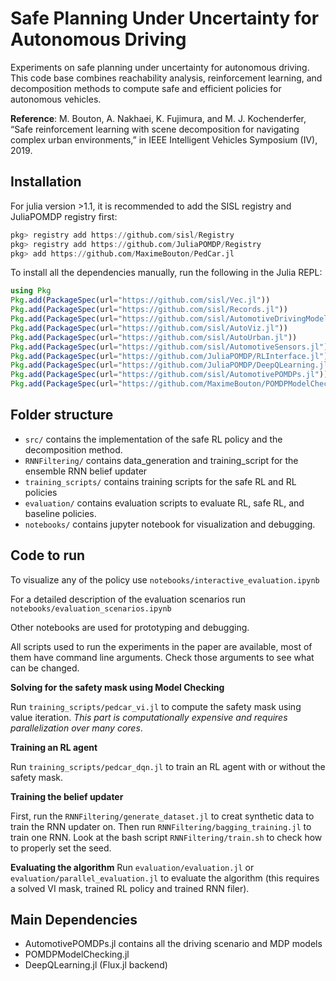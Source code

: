 # Safe Planning Under Uncertainty for Autonomous Driving

Experiments on safe planning under uncertainty for autonomous driving. 
This code base combines reachability analysis, reinforcement learning, and decomposition methods to compute safe and efficient policies for autonomous vehicles.

**Reference**: M. Bouton, A. Nakhaei, K. Fujimura, and M. J. Kochenderfer, “Safe reinforcement learning with scene decomposition for navigating complex urban environments,” in IEEE Intelligent Vehicles Symposium (IV), 2019. 

## Installation

For julia version >1.1, it is recommended to add the SISL registry and JuliaPOMDP registry first:
```julia
pkg> registry add https://github.com/sisl/Registry
pkg> registry add https://github.com/JuliaPOMDP/Registry
pkg> add https://github.com/MaximeBouton/PedCar.jl
```

To install all the dependencies manually, run the following in the Julia REPL:

```julia 
using Pkg
Pkg.add(PackageSpec(url="https://github.com/sisl/Vec.jl"))
Pkg.add(PackageSpec(url="https://github.com/sisl/Records.jl"))
Pkg.add(PackageSpec(url="https://github.com/sisl/AutomotiveDrivingModels.jl"))
Pkg.add(PackageSpec(url="https://github.com/sisl/AutoViz.jl"))
Pkg.add(PackageSpec(url="https://github.com/sisl/AutoUrban.jl"))
Pkg.add(PackageSpec(url="https://github.com/sisl/AutomotiveSensors.jl"))
Pkg.add(PackageSpec(url="https://github.com/JuliaPOMDP/RLInterface.jl"))
Pkg.add(PackageSpec(url="https://github.com/JuliaPOMDP/DeepQLearning.jl"))
Pkg.add(PackageSpec(url="https://github.com/sisl/AutomotivePOMDPs.jl"))
Pkg.add(PackageSpec(url="https://github.com/MaximeBouton/POMDPModelChecking.jl"))
``` 

## Folder structure

- `src/` contains the implementation of the safe RL policy and the decomposition method.
- `RNNFiltering/` contains data_generation and training_script for the ensemble RNN belief updater
- `training_scripts/` contains training scripts for the safe RL and RL policies
- `evaluation/` contains evaluation scripts to evaluate RL, safe RL, and baseline policies.
- `notebooks/` contains jupyter notebook for visualization and debugging. 


## Code to run

To visualize any of the policy use `notebooks/interactive_evaluation.ipynb`

For a detailed description of the evaluation scenarios run `notebooks/evaluation_scenarios.ipynb`

Other notebooks are used for prototyping and debugging.

All scripts used to run the experiments in the paper are available, most of them have command line arguments. Check those arguments to see what can be changed.

**Solving for the safety mask using Model Checking**

Run  `training_scripts/pedcar_vi.jl` to compute the safety mask using value iteration. *This part is computationally expensive and requires parallelization over many cores*.

**Training an RL agent**

Run  `training_scripts/pedcar_dqn.jl` to train an RL agent with or without the safety mask.

**Training the belief updater**

First, run the `RNNFiltering/generate_dataset.jl` to creat synthetic data to train the RNN updater on. 
Then run `RNNFiltering/bagging_training.jl` to train one RNN. Look at the bash script `RNNFiltering/train.sh` to check how to properly set the seed. 

**Evaluating the algorithm**
Run  `evaluation/evaluation.jl` or `evaluation/parallel_evaluation.jl` to evaluate the algorithm (this requires a solved VI mask, trained RL policy and trained RNN filer).


## Main Dependencies

- AutomotivePOMDPs.jl contains all the driving scenario and MDP models
- POMDPModelChecking.jl 
- DeepQLearning.jl (Flux.jl backend)
